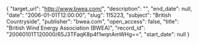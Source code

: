 {
  "target_url": "http://www.bwea.com/", 
  "description": "", 
  "end_date": null, 
  "date": "2006-01-01T12:00:00", 
  "slug": 115223, 
  "subject": "British Countryside", 
  "publisher": "bwea.com", 
  "open_access": false, 
  "title": "British Wind Energy Association (BWEA)", 
  "record_id": "20060101T120000/65J3TFaqK8p4f1wqnAmWHg==", 
  "start_date": null
}

